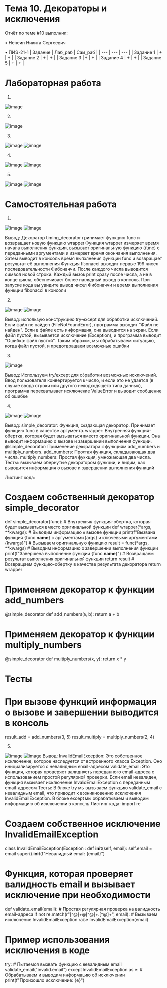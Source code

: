 # Тема 10. Декораторы и исключения
Отчёт по теме #10 выполнил:

• Непеин Никита Сергеевич

• ПИЭ-21-1
| Задание | Лаб_раб | Сам_раб |
| --- | --- | --- |
| Задание 1 | + | + |
| Задание 2 | + | + |
| Задание 3 | + | + |
| Задание 4 | + | + |
| Задание 5 | + | + |

# Лабораторная работа

1.
![image](https://github.com/yarcheee/Software_Engineering/assets/99402010/158398c2-2cf4-45bb-9ad9-408aee32d71c)

2.
![image](https://github.com/yarcheee/Software_Engineering/assets/99402010/8561a496-c19c-4d8d-a491-5de9a15be4ed)

3.
![image](https://github.com/yarcheee/Software_Engineering/assets/99402010/a6c801f6-0783-4b1b-ac61-e8514e67f332)
![image](https://github.com/yarcheee/Software_Engineering/assets/99402010/eafb6118-54cd-47f3-86dd-83ddfa7af311)

4.
![image](https://github.com/yarcheee/Software_Engineering/assets/99402010/14aa1081-5346-4155-89f5-36a41b2e8f72)
![image](https://github.com/yarcheee/Software_Engineering/assets/99402010/19805e11-e9b4-49bf-be4d-f1884e7a61c7)

5.
![image](https://github.com/yarcheee/Software_Engineering/assets/99402010/89167093-cd6d-4d5a-a848-2aa9c921abf0)
![image](https://github.com/yarcheee/Software_Engineering/assets/99402010/9f68e908-1d03-4f9c-a25b-b3dd7282bbc7)

# Самостоятельная работа

1.
![image](https://github.com/yarcheee/Software_Engineering/assets/99402010/0a4c2c62-d577-4df5-9a2f-447b1edd420b)
![image](https://github.com/yarcheee/Software_Engineering/assets/99402010/bfde8331-7d90-4aa1-a392-13b1bf4373dd)

Вывод: Декоратор timing_decorator принимает функцию func и возвращает новую функцию wrapper
Функция wrapper измеряет время начала выполнения функции, вызывает оригинальную функцию (func) с переданными аргументами и измеряет время окончания выполнения.
Затем выводит в консоль время выполнения функции func и возвращает результат её выполнения
Функция fibonacci выводит первые 199 чисел последовательности Фибоначчи. После каждого числа выводится символ новой строки. Каждый вызов print сразу после числа, а не в конце цикла, обеспечивает более наглядный вывод в консоль.
При запуске кода вы увидите вывод чисел Фибоначчи и время выполнения функции fibonacci в консоли

2.
![image](https://github.com/yarcheee/Software_Engineering/assets/99402010/d5e81578-4f4e-4812-89f9-25d5c8455e11)
![image](https://github.com/yarcheee/Software_Engineering/assets/99402010/b9d8e554-7b85-43c8-a442-d4141d5dc4ae)

Вывод: использую конструкцию try-except для обработки исключений. Если файл не найден (FileNotFoundError), программа выводит "Файл не найден". Если в файле есть информация, она выводится на экран. Если файл пустой, вызывается исключение (Exception), и программа выводит "Ошибка: файл пустой". Таким образом, мы обрабатываем ситуацию, когда файл пустой, и предотвращаем возможные ошибки

3.
![image](https://github.com/yarcheee/Software_Engineering/assets/99402010/a68498b6-bbf1-418a-b9dd-a5a9dd99338d)

Вывод: Используем try/except для обработки возможных исключений. Ввод пользователя конвертируется в число, и если это не удается (в случае ввода строки или другого неподходящего типа данных), программа перехватывает исключение ValueError и выводит сообщение об ошибке

4.
![image](https://github.com/yarcheee/Software_Engineering/assets/99402010/15fe7e69-e7ed-4f9e-9c7a-cacc0957c2dc)
![image](https://github.com/yarcheee/Software_Engineering/assets/99402010/2eae17d0-ad82-4828-a379-0d853708ab87)

Вывод: simple_decorator: Функция, создающая декоратор. Принимает функцию func в качестве аргумента.
wrapper: Внутренняя функция-обертка, которая будет вызываться вместо оригинальной функции. Она выводит информацию о вызове и завершении выполнения функции.
@simple_decorator: Применение декоратора к функциям add_numbers и multiply_numbers.
add_numbers: Простая функция, складывающая два числа.
multiply_numbers: Простая функция, умножающая два числа.
Тесты: вызываем обернутые декоратором функции, и видим, как выводится информация о вызове и завершении выполнения функций

Листинг кода:
# Создаем собственный декоратор simple_decorator
def simple_decorator(func):
    # Внутренняя функция-обертка, которая будет вызываться вместо оригинальной функции
    def wrapper(*args, **kwargs):
        # Выводим информацию о вызове функции
        print(f"Вызвана функция {func.__name__} с аргументами {args} и ключевыми аргументами {kwargs}")
        # Вызываем оригинальную функцию
        result = func(*args, **kwargs)
        # Выводим информацию о завершении выполнения функции
        print(f"Завершена выполнение функции {func.__name__}")
        # Возвращаем результат выполнения оригинальной функции
        return result
    # Возвращаем функцию-обертку в качестве результата декоратора
    return wrapper

# Применяем декоратор к функции add_numbers
@simple_decorator
def add_numbers(a, b):
    return a + b

# Применяем декоратор к функции multiply_numbers
@simple_decorator
def multiply_numbers(x, y):
    return x * y

# Тесты
# При вызове функций информация о вызове и завершении выводится в консоль
result_add = add_numbers(3, 5)
result_multiply = multiply_numbers(2, 4)

5.
![image](https://github.com/yarcheee/Software_Engineering/assets/99402010/40737625-3919-4d61-9973-5e2451bed028)
![image](https://github.com/yarcheee/Software_Engineering/assets/99402010/2a9227c5-d75a-41b2-8cbe-e00121c91f56)
Вывод: InvalidEmailException: Это собственное исключение, которое наследуется от встроенного класса Exception. Оно инициализируется с невалидным email-адресом
validate_email: Это функция, которая проверяет валидность переданного email-адреса с использованием простой регулярной проверки. Если email невалиден, функция вызывает исключение InvalidEmailException с переданным email-адресом
Тесты: В блоке try мы вызываем функцию validate_email с невалидным email, что приводит к возникновению исключения InvalidEmailException. В блоке except мы обрабатываем и выводим информацию об исключении в консоль
Листинг кода:
import re

# Создаем собственное исключение InvalidEmailException
class InvalidEmailException(Exception):
    def __init__(self, email):
        self.email = email
        super().__init__(f"Невалидный email: {email}")

# Функция, которая проверяет валидность email и вызывает исключение при необходимости
def validate_email(email):
    # Простая регулярная проверка на валидность email-адреса
    if not re.match(r"[^@]+@[^@]+\.[^@]+", email):
        # Вызываем исключение InvalidEmailException
        raise InvalidEmailException(email)

# Пример использования исключения в коде
try:
    # Пытаемся вызвать функцию с невалидным email
    validate_email("invalid.email")
except InvalidEmailException as e:
    # Обрабатываем и выводим информацию об исключении
    print(f"Произошло исключение: {e}")







